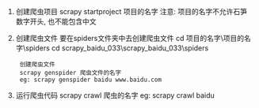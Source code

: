 1. 创建爬虫项目 scrapy startproject 项目的名字
                                    注意: 项目的名字不允许石笋数字开头, 也不能包含中文
2. 创建爬虫文件
        要在spiders文件夹中去创建爬虫文件
        cd 项目的名字\项目的名字\spiders
        cd scrapy_baidu_033\scrapy_baidu_033\spiders

        创建爬虫文件
        scrapy genspider 爬虫文件的名字
        eg: scrapy genspider baidu www.baidu.com

3. 运行爬虫代码
        scrapy crawl 爬虫的名字
        eg: scrapy crawl baidu